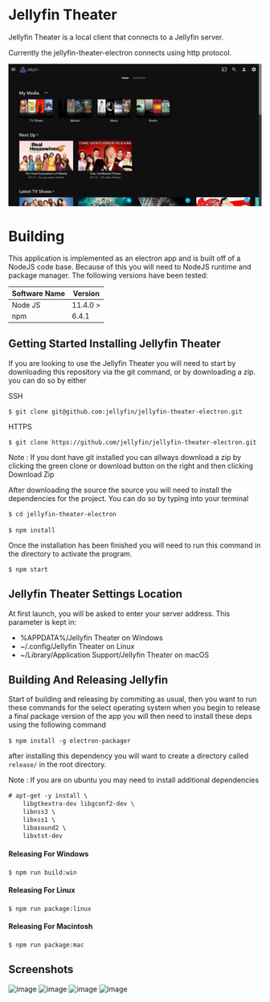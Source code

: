 # Jellyfin Theater

Jellyfin Theater is a local client that connects to a Jellyfin server. 

Currently the jellyfin-theater-electron connects using http protocol.

![image](screenshots/Home.PNG)

# Building

This application is implemented as an electron app and is built off of 
a NodeJS code base. Because of this you will need to NodeJS runtime and
package manager. The following versions have been tested: 

| Software Name | Version          |
| ------------- | ---------------- |
| Node JS       | 11.4.0 >         |
| npm           | 6.4.1            |


## Getting Started Installing Jellyfin Theater

If you are looking to use the Jellyfin Theater you will need to start by downloading this repository via the git command, or by downloading a zip. you can do so by either 

SSH

```
$ git clone git@github.com:jellyfin/jellyfin-theater-electron.git
```

HTTPS

```
$ git clone https://github.com/jellyfin/jellyfin-theater-electron.git
```

Note : If you dont have git installed you can allways download a zip by clicking the green clone or download button on the right and then clicking Download Zip

After downloading the source the source you will need to install the dependencies for the project. You can do so by typing into your terminal 

```
$ cd jellyfin-theater-electron

$ npm install
```

Once the installation has been finished you will need to run this command in the directory to activate the program.

```
$ npm start
```
## Jellyfin Theater Settings Location

At first launch, you will be asked to enter your server address. This parameter is kept in:

- %APPDATA%/Jellyfin Theater on Windows
- ~/.config/Jellyfin Theater on Linux
- ~/Library/Application Support/Jellyfin Theater on macOS

## Building And Releasing Jellyfin

Start of building and releasing by commiting as usual, then you want to run these commands for the select operating system when you begin to release a final package version of the app you will then need to install these deps using the following command

```$ npm install -g electron-packager ```

after installing this dependency you will want to create a directory called ```release/``` in the root directory.


Note :
If you are on ubuntu you may need to install additional dependencies

```
# apt-get -y install \
	libgtkextra-dev libgconf2-dev \
	libnss3 \
	libxss1 \
	libasound2 \
	libxtst-dev
```

#### Releasing For Windows

```$ npm run build:win```

#### Releasing For Linux

```$ npm run package:linux```

#### Releasing For Macintosh

```$ npm run package:mac```

## Screenshots

![image](screenshots/Login.PNG)
![image](screenshots/Movies.PNG)
![image](screenshots/TV_Shows.PNG)
![image](screenshots/Music.png)


